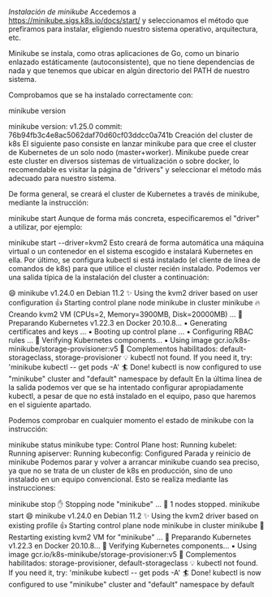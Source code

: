 *Instalación de minikube*
Accedemos a https://minikube.sigs.k8s.io/docs/start/ y seleccionamos el método que prefiramos para instalar, eligiendo nuestro sistema operativo, arquitectura, etc.

Minikube se instala, como otras aplicaciones de Go, como un binario enlazado estáticamente (autoconsistente), que no tiene dependencias de nada y que tenemos que ubicar en algún directorio del PATH de nuestro sistema.

Comprobamos que se ha instalado correctamente con:

minikube version

minikube version: v1.25.0
commit: 76b94fb3c4e8ac5062daf70d60cf03ddcc0a741b
Creación del cluster de k8s
El siguiente paso consiste en lanzar minikube para que cree el cluster de Kubernetes de un solo nodo (master+worker). Minikube puede crear este cluster en diversos sistemas de virtualización o sobre docker, lo recomendable es visitar la página de "drivers" y seleccionar el método más adecuado para nuestro sistema.

De forma general, se creará el cluster de Kubernetes a través de minikube, mediante la instrucción:

minikube start
Aunque de forma más concreta, especificaremos el "driver" a utilizar, por ejemplo:

minikube start --driver=kvm2
Esto creará de forma automática una máquina virtual o un contenedor en el sistema escogido e instalará Kubernetes en ella. Por último, se configura kubectl si está instalado (el cliente de línea de comandos de k8s) para que utilice el cluster recién instalado. Podemos ver una salida típica de la instalación del cluster a continuación:

😄  minikube v1.24.0 en Debian 11.2
✨  Using the kvm2 driver based on user configuration
👍  Starting control plane node minikube in cluster minikube
🔥  Creando kvm2 VM (CPUs=2, Memory=3900MB, Disk=20000MB) ...
🐳  Preparando Kubernetes v1.22.3 en Docker 20.10.8...
    ▪ Generating certificates and keys ...
    ▪ Booting up control plane ...
    ▪ Configuring RBAC rules ...
🔎  Verifying Kubernetes components...
    ▪ Using image gcr.io/k8s-minikube/storage-provisioner:v5
🌟  Complementos habilitados: default-storageclass, storage-provisioner
💡  kubectl not found. If you need it, try: 'minikube kubectl -- get pods -A'
🏄  Done! kubectl is now configured to use "minikube" cluster and "default" namespace by default
En la última línea de la salida podemos ver que se ha intentado configurar apropiadamente kubectl, a pesar de que no está instalado en el equipo, paso que haremos en el siguiente apartado.

Podemos comprobar en cualquier momento el estado de minikube con la instrucción:

minikube status
minikube
type: Control Plane
host: Running
kubelet: Running
apiserver: Running
kubeconfig: Configured
Parada y reinicio de minikube
Podemos parar y volver a arrancar minikube cuando sea preciso, ya que no se trata de un cluster de k8s en producción, sino de uno instalado en un equipo convencional. Esto se realiza mediante las instrucciones:

minikube stop
✋  Stopping node "minikube"  ...
🛑  1 nodes stopped.
minikube start
😄  minikube v1.24.0 en Debian 11.2
✨  Using the kvm2 driver based on existing profile
👍  Starting control plane node minikube in cluster minikube
🔄  Restarting existing kvm2 VM for "minikube" ...
🐳  Preparando Kubernetes v1.22.3 en Docker 20.10.8...
🔎  Verifying Kubernetes components...
    ▪ Using image gcr.io/k8s-minikube/storage-provisioner:v5
🌟  Complementos habilitados: storage-provisioner, default-storageclass
💡  kubectl not found. If you need it, try: 'minikube kubectl -- get pods -A'
🏄  Done! kubectl is now configured to use "minikube" cluster and "default" namespace by default